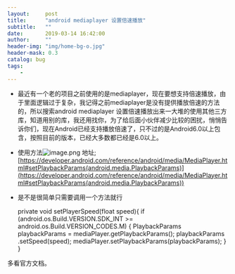 ```yaml
---
layout:     post
title:      "android mediaplayer 设置倍速播放"
subtitle:   ""
date:       2019-03-14 16:42:00
author:     ""
header-img: "img/home-bg-o.jpg"
header-mask: 0.3
catalog: bug
tags:
    -
---
```



- 最近有一个老的项目之前使用的是mediaplayer，现在要想支持倍速播放，由于里面逻辑过于复杂，我记得之前mediaplayer是没有提供播放倍速的方法的，所以搜索android mediaplayer 设置倍速播放出来一大堆的使用其他三方库，知道用别的库，我还用找你，为了给后面小伙伴减少比较的困扰，悄悄告诉你们，现在Android已经支持播放倍速了，只不过的是Android6.0以上包含，按照目前的版本，已经大多数都已经是6.0以上。


- 使用方法![image.png](https://upload-images.jianshu.io/upload_images/1205414-b725a8b879bef475.png?imageMogr2/auto-orient/strip%7CimageView2/2/w/1240)
地址;[https://developer.android.com/reference/android/media/MediaPlayer.html#setPlaybackParams(android.media.PlaybackParams)](https://developer.android.com/reference/android/media/MediaPlayer.html#setPlaybackParams(android.media.PlaybackParams))

- 是不是很简单只需要调用一个方法就行


     private void setPlayerSpeed(float speed){
        if (android.os.Build.VERSION.SDK_INT >=
       android.os.Build.VERSION_CODES.M) {
            PlaybackParams playbackParams = mediaPlayer.getPlaybackParams();
            playbackParams .setSpeed(speed);
            mediaPlayer.setPlaybackParams(playbackParams);
        }
    }

多看官方文档。